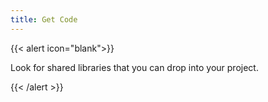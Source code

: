 ```yaml
---
title: Get Code
---
```

{{< alert icon="blank">}}<div class="text-xl text-center">
Look for shared libraries that you can drop into your project.
</div>{{< /alert >}}